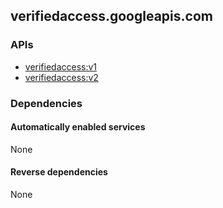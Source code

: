## verifiedaccess.googleapis.com

### APIs

* [ verifiedaccess:v1 ]( https://verifiedaccess.googleapis.com/$discovery/rest?version=v1 )
* [ verifiedaccess:v2 ]( https://verifiedaccess.googleapis.com/$discovery/rest?version=v2 )

### Dependencies

#### Automatically enabled services

None

#### Reverse dependencies

None
